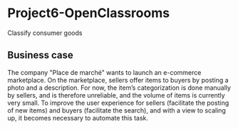 # Project6-OpenClassrooms
Classify consumer goods
## Business case
The company "Place de marché" wants to launch an e-commerce marketplace. On the marketplace, sellers offer items to buyers by posting a photo and a description. For now, the item’s categorization is done manually by sellers, and is therefore unreliable, and the volume of items is currently very small.
To improve the user experience for sellers (facilitate the posting of new items) and buyers (facilitate the search), and with a view to scaling up, it becomes necessary to automate this task.

